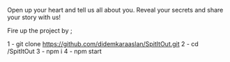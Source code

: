 Open up your heart and tell us all about you. Reveal your secrets and share your story with us!


Fire up the project by ; 

1 - git clone https://github.com/didemkaraaslan/SpitItOut.git
2 - cd /SpitItOut
3 - npm i
4 - npm start 


